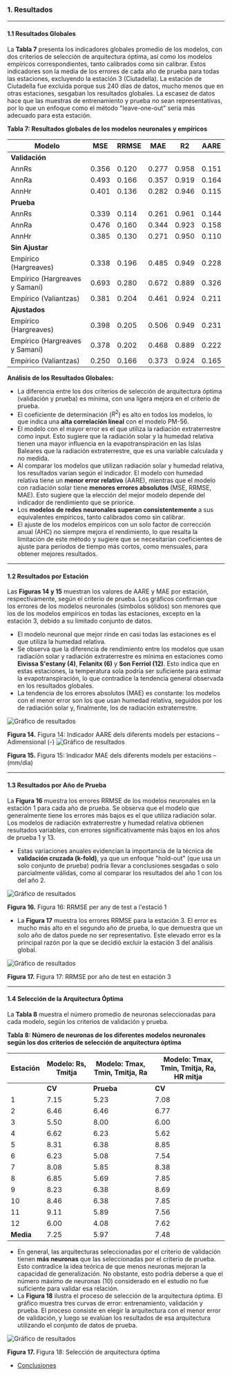 ### 1. Resultados
---

#### 1.1 Resultados Globales

La **Tabla 7** presenta los indicadores globales promedio de los modelos, con dos criterios de selección de arquitectura óptima, así como los modelos empíricos correspondientes, tanto calibrados como sin calibrar. Estos indicadores son la media de los errores de cada año de prueba para todas las estaciones, excluyendo la estación 3 (Ciutadella). La estación de Ciutadella fue excluida porque sus 240 días de datos, mucho menos que en otras estaciones, sesgaban los resultados globales. La escasez de datos hace que las muestras de entrenamiento y prueba no sean representativas, por lo que un enfoque como el método "leave-one-out" sería más adecuado para esta estación.

**Tabla 7: Resultados globales de los modelos neuronales y empíricos**

| Modelo | MSE | RRMSE | MAE | R2 | AARE |
|---|---|---|---|---|---|
| **Validación** | | | | | |
| AnnRs | 0.356 | 0.120 | 0.277 | 0.958 | 0.151 |
| AnnRa | 0.493 | 0.166 | 0.357 | 0.919 | 0.164 |
| AnnHr | 0.401 | 0.136 | 0.282 | 0.946 | 0.115 |
| **Prueba** | | | | | |
| AnnRs | 0.339 | 0.114 | 0.261 | 0.961 | 0.144 |
| AnnRa | 0.476 | 0.160 | 0.344 | 0.923 | 0.158 |
| AnnHr | 0.385 | 0.130 | 0.271 | 0.950 | 0.110 |
| **Sin Ajustar** | | | | | |
| Empírico (Hargreaves) | 0.338 | 0.196 | 0.485 | 0.949 | 0.228 |
| Empírico (Hargreaves y Samani) | 0.693 | 0.280 | 0.672 | 0.889 | 0.326 |
| Empírico (Valiantzas) | 0.381 | 0.204 | 0.461 | 0.924 | 0.211 |
| **Ajustados** | | | | | |
| Empírico (Hargreaves) | 0.398 | 0.205 | 0.506 | 0.949 | 0.231 |
| Empírico (Hargreaves y Samani) | 0.378 | 0.202 | 0.468 | 0.889 | 0.222 |
| Empírico (Valiantzas) | 0.250 | 0.166 | 0.373 | 0.924 | 0.165 |

**Análisis de los Resultados Globales:**
- La diferencia entre los dos criterios de selección de arquitectura óptima (validación y prueba) es mínima, con una ligera mejora en el criterio de prueba.
- El coeficiente de determinación ($R^2$) es alto en todos los modelos, lo que indica una **alta correlación lineal** con el modelo PM-56.
- El modelo con el mayor error es el que utiliza la radiación extraterrestre como input. Esto sugiere que la radiación solar y la humedad relativa tienen una mayor influencia en la evapotranspiración en las Islas Baleares que la radiación extraterrestre, que es una variable calculada y no medida.
- Al comparar los modelos que utilizan radiación solar y humedad relativa, los resultados varían según el indicador. El modelo con humedad relativa tiene un **menor error relativo** (AARE), mientras que el modelo con radiación solar tiene **menores errores absolutos** (MSE, RRMSE, MAE). Esto sugiere que la elección del mejor modelo depende del indicador de rendimiento que se priorice.
- Los **modelos de redes neuronales superan consistentemente** a sus equivalentes empíricos, tanto calibrados como sin calibrar.
- El ajuste de los modelos empíricos con un solo factor de corrección anual (AHC) no siempre mejora el rendimiento, lo que resalta la limitación de este método y sugiere que se necesitarían coeficientes de ajuste para periodos de tiempo más cortos, como mensuales, para obtener mejores resultados.

---
#### 1.2 Resultados por Estación

Las **Figuras 14 y 15**  muestran los valores de AARE y MAE por estación, respectivamente, según el criterio de prueba. Los gráficos confirman que los errores de los modelos neuronales (símbolos sólidos) son menores que los de los modelos empíricos en todas las estaciones, excepto en la estación 3, debido a su limitado conjunto de datos.

- El modelo neuronal que mejor rinde en casi todas las estaciones es el que utiliza la humedad relativa.
- Se observa que la diferencia de rendimiento entre los modelos que usan radiación solar y radiación extraterrestre es mínima en estaciones como **Eivissa S'estany (4)**, **Felanitx (6)** y **Son Ferriol (12)**. Esto indica que en estas estaciones, la temperatura sola podría ser suficiente para estimar la evapotranspiración, lo que contradice la tendencia general observada en los resultados globales.
- La tendencia de los errores absolutos (MAE) es constante: los modelos con el menor error son los que usan humedad relativa, seguidos por los de radiación solar y, finalmente, los de radiación extraterrestre.

![Gráfico de resultados](assets/figura14.png)

**Figura 14.** Figura 14: Indicador AARE dels diferents models per estacions – Adimensional (-)
![Gráfico de resultados](assets/figura15.png)

**Figura 15.** Figura 15: Indicador MAE dels  diferents models per estacións – (mm/dia)

---
#### 1.3 Resultados por Año de Prueba

La **Figura 16**  muestra los errores RRMSE de los modelos neuronales en la estación 1 para cada año de prueba. Se observa que el modelo que generalmente tiene los errores más bajos es el que utiliza radiación solar. Los modelos de radiación extraterrestre y humedad relativa obtienen resultados variables, con errores significativamente más bajos en los años de prueba 1 y 13.

- Estas variaciones anuales evidencian la importancia de la técnica de **validación cruzada (k-fold)**, ya que un enfoque "hold-out" (que usa un solo conjunto de prueba) podría llevar a conclusiones sesgadas o solo parcialmente válidas, como al comparar los resultados del año 1 con los del año 2.

![Gráfico de resultados](assets/figura16.png)

**Figura 16.** Figura 16: RRMSE per any de test a l'estació 1

- La **Figura 17**  muestra los errores RRMSE para la estación 3. El error es mucho más alto en el segundo año de prueba, lo que demuestra que un solo año de datos puede no ser representativo. Este elevado error es la principal razón por la que se decidió excluir la estación 3 del análisis global.

![Gráfico de resultados](assets/figura17.png)

**Figura 17.** Figura 17: RRMSE por año de test en estación 3

---
#### 1.4 Selección de la Arquitectura Óptima

La **Tabla 8** muestra el número promedio de neuronas seleccionadas para cada modelo, según los criterios de validación y prueba.

**Tabla 8: Número de neuronas de los diferentes modelos neuronales según los dos criterios de selección de arquitectura óptima**

| Estación | Modelo: Rs, Tmitja | Modelo: Tmax, Tmin, Tmitja, Ra | Modelo: Tmax, Tmin, Tmitja, Ra, HR mitja |
|---|---|---|---|
| | **CV** | **Prueba** | **CV** | **Prueba** | **CV** | **Prueba** |
| 1 | 7.15 | 5.23 | 7.08 | 5.92 | 9.62 | 5.77 |
| 2 | 6.46 | 6.46 | 6.77 | 5.00 | 8.15 | 6.54 |
| 3 | 5.50 | 8.00 | 6.00 | 6.50 | 6.50 | 5.00 |
| 4 | 6.62 | 6.23 | 5.62 | 6.15 | 9.31 | 4.77 |
| 5 | 8.31 | 6.38 | 8.85 | 6.08 | 8.54 | 4.54 |
| 6 | 6.23 | 5.08 | 7.54 | 5.54 | 8.69 | 3.69 |
| 7 | 8.08 | 5.85 | 8.38 | 5.08 | 8.69 | 5.62 |
| 8 | 6.85 | 5.69 | 7.85 | 4.69 | 7.38 | 5.92 |
| 9 | 8.23 | 6.38 | 8.69 | 6.23 | 8.38 | 5.00 |
| 10 | 8.46 | 6.38 | 7.85 | 6.23 | 9.31 | 4.77 |
| 11 | 9.11 | 5.89 | 7.56 | 4.11 | 8.33 | 5.67 |
| 12 | 6.00 | 4.08 | 7.62 | 5.77 | 8.85 | 4.77 |
| **Media** | 7.25 | 5.97 | 7.48 | 5.61 | 8.48 | 5.17 |

- En general, las arquitecturas seleccionadas por el criterio de validación tienen **más neuronas** que las seleccionadas por el criterio de prueba. Esto contradice la idea teórica de que menos neuronas mejoran la capacidad de generalización. No obstante, esto podría deberse a que el número máximo de neuronas (10) considerado en el estudio no fue suficiente para validar esa relación.
- La **Figura 18**  ilustra el proceso de selección de la arquitectura óptima. El gráfico muestra tres curvas de error: entrenamiento, validación y prueba. El proceso consiste en elegir la arquitectura con el menor error de validación, y luego se evalúan los resultados de esa arquitectura utilizando el conjunto de datos de prueba.

![Gráfico de resultados](assets/figura18.png)

**Figura 17.** Figura 18: Selección de arquitectura óptima

- [Conclusiones](docs_3_conclusiones.md)